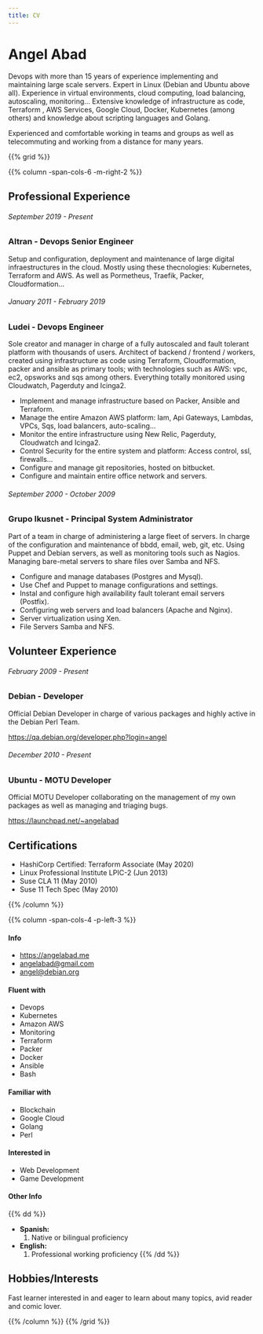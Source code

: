 ```yaml
---
title: CV
---
```

# Angel Abad
Devops with more than 15 years of experience implementing and maintaining large scale servers. Expert in Linux (Debian and Ubuntu above all). Experience in virtual environments, cloud computing, load balancing, autoscaling, monitoring… Extensive knowledge of infrastructure as code, Terraform , AWS Services, Google Cloud, Docker, Kubernetes (among others) and knowledge about scripting languages and Golang.

Experienced and comfortable working in teams and groups as well as telecommuting and working from a distance for many years.

{{% grid %}}

{{% column -span-cols-6 -m-right-2 %}}
## Professional Experience
###### *September 2019 - Present*
### Altran - Devops Senior Engineer

Setup and configuration, deployment and maintenance of large digital 
infraestructures in the cloud. Mostly using these thecnologies: 
Kubernetes, Terraform and AWS. As well as Pormetheus, Traefik, Packer,
Cloudformation...

###### *January 2011 - February 2019*
### Ludei - Devops Engineer

Sole creator and manager in charge of a fully autoscaled and fault tolerant platform with thousands of users. Architect of backend / frontend / workers, created using infrastructure as code using Terraform, Cloudformation, packer and ansible as primary tools; with technologies such as AWS: vpc, ec2, opsworks and sqs among others. Everything totally monitored using Cloudwatch, Pagerduty and Icinga2.

* Implement and manage infrastructure based on Packer, Ansible and Terraform.
* Manage the entire Amazon AWS platform: Iam, Api Gateways, Lambdas, VPCs, Sqs,  load balancers, auto-scaling...
* Monitor the entire infrastructure using New Relic, Pagerduty, Cloudwatch and Icinga2.
* Control Security for the entire system and platform: Access control, ssl, firewalls...
* Configure and manage git repositories, hosted on bitbucket.
* Configure and maintain entire office network and servers.

###### *September 2000 - October 2009*
### Grupo Ikusnet - Principal System Administrator

Part of a team in charge of administering a large fleet of servers. In charge of the configuration and maintenance of bbdd, email, web, git, etc. Using Puppet and Debian servers, as well as monitoring tools such as Nagios. Managing bare-metal servers to share files over Samba and NFS.

* Configure and manage databases (Postgres and Mysql).
* Use Chef and Puppet to manage configurations and settings.
* Instal and configure high availability fault tolerant email servers (Postfix).
* Configuring web servers and load balancers (Apache and Nginx).
* Server virtualization using Xen.
* File Servers Samba and NFS.

## Volunteer Experience
###### *February 2009 - Present*
### Debian - Developer

Official Debian Developer in charge of various packages and highly active in the Debian Perl Team.

https://qa.debian.org/developer.php?login=angel

###### *December 2010 - Present*
### Ubuntu - MOTU Developer

Official MOTU Developer collaborating on the management of my own packages as well as managing and triaging bugs.

https://launchpad.net/~angelabad

## Certifications

* HashiCorp Certified: Terraform Associate (May 2020)
* Linux Professional Institute LPIC-2 (Jun 2013)
* Suse CLA 11 (May 2010)
* Suse 11 Tech Spec (May 2010)


{{% /column %}}

{{% column -span-cols-4 -p-left-3 %}}
#### Info
  * https://angelabad.me
  * [angelabad@gmail.com](mailto:angelabad@gmail.com)
  * [angel@debian.org](mailto:angel@debian.org)

#### Fluent with
  * Devops
  * Kubernetes
  * Amazon AWS
  * Monitoring
  * Terraform
  * Packer
  * Docker
  * Ansible
  * Bash

#### Familiar with
  * Blockchain
  * Google Cloud
  * Golang
  * Perl

#### Interested in
  * Web Development
  * Game Development


#### Other Info
{{% dd %}}
- **Spanish:**
  1. Native or bilingual proficiency
- **English:**
  1. Professional working proficiency
{{% /dd %}}


## Hobbies/Interests
Fast learner interested in and eager to learn about many topics, avid reader and comic lover. 

{{% /column %}}
{{% /grid %}}
